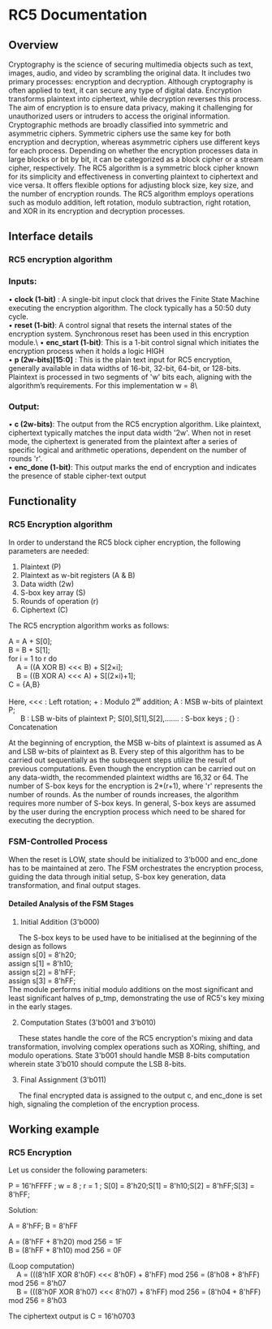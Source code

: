 # RC5 Documentation

## Overview

Cryptography is the science of securing multimedia objects such as text, images, audio, and video by scrambling the original data. It includes two primary processes: encryption and decryption. Although cryptography is often applied to text, it can secure any type of digital data. Encryption transforms plaintext into ciphertext, while decryption reverses this process. The aim of encryption is to ensure data privacy, making it challenging for unauthorized users or intruders to access the original information. Cryptographic methods are broadly classified into symmetric and asymmetric ciphers. Symmetric ciphers use the same key for both encryption and decryption, whereas asymmetric ciphers use different keys for each process. Depending on whether the encryption processes data in large blocks or bit by bit, it can be categorized as a block cipher or a stream cipher, respectively. The RC5 algorithm is a symmetric block cipher known for its simplicity and effectiveness in converting plaintext to ciphertext and vice versa. It offers flexible options for adjusting block size, key size, and the number of encryption rounds. The RC5 algorithm employs operations such as modulo addition, left rotation, modulo subtraction, right rotation, and XOR in its encryption and decryption processes.

## Interface details

### RC5 encryption algorithm

### Inputs:
•	**clock (1-bit)** : A single-bit input clock that drives the Finite State Machine executing the encryption algorithm. The clock typically has a 50:50 duty cycle.\
•	**reset (1-bit)**: A control signal that resets the internal states of the encryption system. Synchronous reset has been used in this encryption module.\ 
•	**enc_start (1-bit)**: This is a 1-bit control signal which initiates the encryption process when it holds a logic HIGH\
•	**p (2w-bits)[15:0]** : This is the plain text input for RC5 encryption, generally available in data widths of 16-bit, 32-bit, 64-bit, or 128-bits. Plaintext is processed in two segments of 'w' bits each, aligning with the algorithm’s requirements. For this implementation w = 8\

### Output:
•	**c (2w-bits)**: The output from the RC5 encryption algorithm. Like plaintext, ciphertext typically matches the input data width '2w'. When not in reset mode, the ciphertext is generated from the plaintext after a series of specific logical and arithmetic operations, dependent on the number of rounds 'r'.\
•   **enc_done (1-bit)**: This output marks the end of encryption and indicates the presence of stable cipher-text output 


## Functionality

### RC5 Encryption algorithm

In order to understand the RC5 block cipher encryption, the following parameters are needed:
1. Plaintext (P)
2. Plaintext as w-bit registers (A & B)
2. Data width (2w)
3. S-box key array (S)
4. Rounds of operation (r)
5. Ciphertext (C)

The RC5 encryption algorithm works as follows:

A = A + S[0];\
B = B + S[1];\
for i = 1 to r do\
&nbsp;&nbsp;&nbsp;&nbsp;A = ((A XOR B) <<< B) + S[2&times;i];\
&nbsp;&nbsp;&nbsp;&nbsp;B = ((B XOR A) <<< A) + S[(2&times;i)+1];\
C = {A,B}

Here, <<< : Left rotation; + : Modulo 2<sup>w</sup> addition; A : MSB w-bits of plaintext P;\
&nbsp;&nbsp;&nbsp;&nbsp;&nbsp;&nbsp;B : LSB w-bits of plaintext P; S[0],S[1],S[2],....... : S-box keys ; {} : Concatenation

At the beginning of encryption, the MSB w-bits of plaintext is assumed as A and LSB w-bits of plaintext as B. Every step of this algorithm has to be carried out sequentially as the subsequent steps utilize the result of previous computations. Even though the encryption can be carried out on any data-width, the recommended plaintext widths are 16,32 or 64. The number of S-box keys for the encryption is 2*(r+1), where 'r' represents the number of rounds. As the number of rounds increases, the algorithm requires more number of S-box keys. In general, S-box keys are assumed by the user during the encryption process which need to be shared for executing the decryption.

### FSM-Controlled Process 

When the reset is LOW, state should be initialized to 3'b000 and enc_done has to be maintained at zero. The FSM orchestrates the encryption process, guiding the data through initial setup, S-box key generation, data transformation, and final output stages.

#### Detailed Analysis of the FSM Stages

1. Initial Addition (3'b000)

&nbsp;&nbsp;&nbsp;&nbsp; The S-box keys to be used have to be initialised at the beginning of the design as follows\
	assign s[0] = 8'h20;\
	assign s[1] = 8'h10;\
	assign s[2] = 8'hFF;\
	assign s[3] = 8'hFF;\
	The module performs initial modulo additions on the most significant and least significant halves of p_tmp, demonstrating the use of RC5's key mixing in the early stages.

2. Computation States (3'b001 and 3'b010)

&nbsp;&nbsp;&nbsp;&nbsp; These states handle the core of the RC5 encryption's mixing and data transformation, involving complex operations such as XORing, shifting, and modulo operations. State 3'b001 should handle MSB 8-bits computation wherein state 3'b010 should compute the LSB 8-bits. 

3. Final Assignment (3'b011)

&nbsp;&nbsp;&nbsp;&nbsp; The final encrypted data is assigned to the output c, and enc_done is set high, signaling the completion of the encryption process.


## Working example 

### RC5 Encryption

Let us consider the following parameters:

P = 16'hFFFF ; w = 8 ; r = 1 ; S[0] = 8'h20;S[1] = 8'h10;S[2] = 8'hFF;S[3] = 8'hFF;

Solution:

A = 8'hFF; B = 8'hFF

A = (8'hFF + 8'h20) mod 256 = 1F\
B = (8'hFF + 8'h10) mod 256 = 0F

(Loop computation)\
&nbsp;&nbsp;&nbsp;&nbsp;A = (((8'h1F XOR 8'h0F) <<< 8'h0F) + 8'hFF) mod 256 = (8'h08 + 8'hFF) mod 256 = 8'h07\
&nbsp;&nbsp;&nbsp;&nbsp;B = (((8'h0F XOR 8'h07) <<< 8'h07) + 8'hFF) mod 256 = (8'h04 + 8'hFF) mod 256 = 8'h03

The ciphertext output is C = 16'h0703

